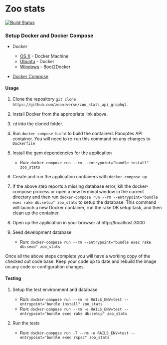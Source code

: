 # Zoo stats
[![Build Status](https://travis-ci.org/zooniverse/zoo-stats-api-graphql.svg?branch=master)](https://travis-ci.org/zooniverse/zoo-stats-api-graphql)

### Setup Docker and Docker Compose

* Docker
  * [OS X](https://docs.docker.com/installation/mac/) - Docker Machine
  * [Ubuntu](https://docs.docker.com/installation/ubuntulinux/) - Docker
  * [Windows](http://docs.docker.com/installation/windows/) - Boot2Docker

* [Docker Compose](https://docs.docker.com/compose/)

#### Usage

1. Clone the repository `git clone https://github.com/zooniverse/zoo_stats_api_graphql`.

0. Install Docker from the appropriate link above.

0. `cd` into the cloned folder.

0. Run `docker-compose build` to build the containers Panoptes API container. You will need to re-run this command on any changes to `Dockerfile`

0. Install the gem dependencies for the application
    * Run: `docker-compose run --rm --entrypoint="bundle install" zoo_stats`

0. Create and run the application containers with `docker-compose up`

0. If the above step reports a missing database error, kill the docker-compose process or open a new terminal window in the current directory and then run `docker-compose run --rm --entrypoint="bundle exec rake db:setup" zoo_stats` to setup the database. This command will launch a new Docker container, run the rake DB setup task, and then clean up the container.

0. Open up the application in your browser at http://localhost:3000

0. Seed development database
    * Run: `docker-compose run --rm --entrypoint="bundle exec rake db:seed" zoo_stats`

Once all the above steps complete you will have a working copy of the checked out code base. Keep your code up to date and rebuild the image on any code or configuration changes.

#### Testing

1. Setup the test environment and database
    * Run: `docker-compose run --rm -e RAILS_ENV=test --entrypoint="bundle install" zoo_stats`
    * Run: `docker-compose run --rm -e RAILS_ENV=test --entrypoint="bundle exec rake db:setup" zoo_stats`

0. Run the tests
    * Run: `docker-compose run -T --rm -e RAILS_ENV=test --entrypoint="bundle exec rspec" zoo_stats`
